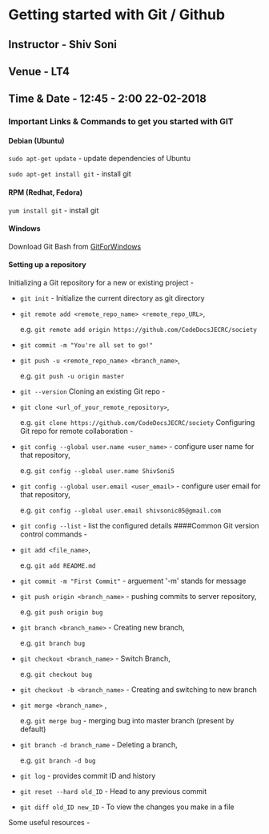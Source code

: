 # Getting started with Git / Github

## Instructor - Shiv Soni
## Venue - LT4
## Time & Date - 12:45 - 2:00 22-02-2018

### Important Links & Commands to get you started with **GIT**
#### Debian (Ubuntu)
`sudo apt-get update` - update dependencies of Ubuntu

`sudo apt-get install git` - install git
#### RPM (Redhat, Fedora)
`yum install git` - install git
#### Windows
Download Git Bash from [GitForWindows](https://gitforwindows.org)

#### Setting up a repository
Initializing a Git repository for a new or existing project -
- `git init` - Initialize the current directory as git directory
- `git remote add <remote_repo_name> <remote_repo_URL>`,

  e.g. `git remote add origin https://github.com/CodeDocsJECRC/society`
- `git commit -m "You're all set to go!"`
- `git push -u <remote_repo_name> <branch_name>`,

  e.g. `git push -u origin master` 
- `git --version`
Cloning an existing Git repo -
- `git clone <url_of_your_remote_repository>`,

  e.g. `git clone https://github.com/CodeDocsJECRC/society`
Configuring Git repo for remote collaboration -
- `git config --global user.name <user_name>` - configure user name for that repository,

  e.g. `git config --global user.name ShivSoni5`
- `git config --global user.email <user_email>` - configure user email for that repository,

  e.g. `git config --global user.email shivsonic05@gmail.com`
- `git config --list` - list the configured details
####Common Git version control commands -
- `git add <file_name>`,

  e.g. `git add README.md`
- `git commit -m "First Commit"` - arguement '-m' stands for message
- `git push origin <branch_name>` - pushing commits to server repository,

  e.g. `git push origin bug`
- `git branch <branch_name>` - Creating new branch,

  e.g. `git branch bug` 
- `git checkout <branch_name>` - Switch Branch,

  e.g. `git checkout bug`
- `git checkout -b <branch_name>` - Creating and switching to new branch
- `git merge <branch_name>` ,

  e.g. `git merge bug` - merging bug into master branch (present by default)
- `git branch -d branch_name` - Deleting a branch,

  e.g. `git branch -d bug`
- `git log` - provides commit ID and history 
- `git reset --hard old_ID` - Head to any previous commit
- `git diff old_ID new_ID` - To view the changes you make in a file










Some useful resources -
